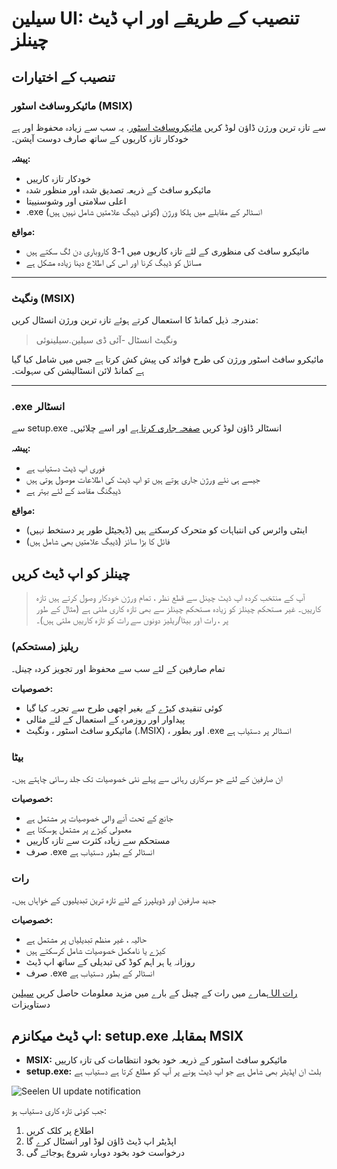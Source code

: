 # سیلین UI: تنصیب کے طریقے اور اپ ڈیٹ چینلز

## تنصیب کے اختیارات

### مائیکروسافٹ اسٹور (MSIX)

سے تازہ ترین ورژن ڈاؤن لوڈ کریں
[مائیکروسافٹ اسٹور](https://www.microsoft.com/store). یہ سب سے زیادہ محفوظ اور
ہے خودکار تازہ کاریوں کے ساتھ صارف دوست آپشن۔

**پیشہ:**

- خودکار تازہ کارییں
- مائیکرو سافٹ کے ذریعہ تصدیق شدہ اور منظور شدہ
- اعلی سلامتی اور وشوسنییتا
- .exe انسٹالر کے مقابلے میں ہلکا ورژن (کوئی ڈیبگ علامتیں شامل نہیں ہیں)

**مواقع:**

- مائیکرو سافٹ کی منظوری کے لئے تازہ کاریوں میں 1-3 کاروباری دن لگ سکتے ہیں
- مسائل کو ڈیبگ کرنا اور اس کی اطلاع دینا زیادہ مشکل ہے

---

### ونگیٹ (MSIX)

مندرجہ ذیل کمانڈ کا استعمال کرتے ہوئے تازہ ترین ورژن انسٹال کریں:

> ونگیٹ انسٹال -آئی ڈی سیلین.سیلینوئی

مائیکرو سافٹ اسٹور ورژن کی طرح فوائد کی پیش کش کرتا ہے جس میں شامل کیا گیا ہے
کمانڈ لائن انسٹالیشن کی سہولت۔

---

### .exe انسٹالر

سے setup.exe انسٹالر ڈاؤن لوڈ کریں
[صفحہ جاری کرتا ہے](https://github.com/eythaann/Seelen-UI/releases) اور اسے
چلائیں۔

**پیشہ:**

- فوری اپ ڈیٹ دستیاب ہے
- جیسے ہی نئے ورژن جاری ہوتے ہیں تو اپ ڈیٹ کی اطلاعات موصول ہوتی ہیں
- ڈیبگنگ مقاصد کے لئے بہتر ہے

**مواقع:**

- اینٹی وائرس کی انتباہات کو متحرک کرسکتے ہیں (ڈیجیٹل طور پر دستخط نہیں)
- فائل کا بڑا سائز (ڈیبگ علامتیں بھی شامل ہیں)

## چینلز کو اپ ڈیٹ کریں

> آپ کے منتخب کردہ اپ ڈیٹ چینل سے قطع نظر ، تمام ورژن خودکار وصول کرتے ہیں تازہ
> کارییں۔ غیر مستحکم چینلز کو زیادہ مستحکم چینلز سے بھی تازہ کاری ملتی ہے (مثال
> کے طور پر ، رات اور بیٹا/ریلیز دونوں سے رات کو تازہ کارییں ملتی ہیں)۔

### ریلیز (مستحکم)

تمام صارفین کے لئے سب سے محفوظ اور تجویز کردہ چینل۔

**خصوصیات:**

- کوئی تنقیدی کیڑے کے بغیر اچھی طرح سے تجربہ کیا گیا
- پیداوار اور روزمرہ کے استعمال کے لئے مثالی
- مائیکرو سافٹ اسٹور ، ونگیٹ (.MSIX) ، اور بطور .exe انسٹالر پر دستیاب ہے

### بیٹا

ان صارفین کے لئے جو سرکاری رہائی سے پہلے نئی خصوصیات تک جلد رسائی چاہتے ہیں۔

**خصوصیات:**

- جانچ کے تحت آنے والی خصوصیات پر مشتمل ہے
- معمولی کیڑے پر مشتمل ہوسکتا ہے
- مستحکم سے زیادہ کثرت سے تازہ کارییں
- صرف .exe انسٹالر کے بطور دستیاب ہے

### رات

جدید صارفین اور ڈویلپرز کے لئے تازہ ترین تبدیلیوں کے خواہاں ہیں۔

**خصوصیات:**

- حالیہ ، غیر منظم تبدیلیاں پر مشتمل ہے
- کیڑے یا نامکمل خصوصیات شامل کرسکتے ہیں
- روزانہ یا ہر اہم کوڈ کی تبدیلی کے ساتھ اپ ڈیٹ
- صرف .exe انسٹالر کے بطور دستیاب ہے

ہمارے میں رات کے چینل کے بارے میں مزید معلومات حاصل کریں
[سیلین UI رات](https://seelen.io/blog/nightly) دستاویزات

## اپ ڈیٹ میکانزم: setup.exe بمقابلہ MSIX

- **MSIX:** مائیکرو سافٹ اسٹور کے ذریعہ خود بخود انتظامات کی تازہ کارییں
- **setup.exe:** بلٹ ان اپڈیٹر بھی شامل ہے جو اپ ڈیٹ ہونے پر آپ کو مطلع کرتا ہے
  دستیاب ہے

![Seelen UI update notification](https://github.com/Seelen-Inc/slu-blog/blob/master/blog/seelen-ui-distribution-channels/image.png?raw=true)

جب کوئی تازہ کاری دستیاب ہو:

1. اطلاع پر کلک کریں
2. اپڈیٹر اپ ڈیٹ ڈاؤن لوڈ اور انسٹال کرے گا
3. درخواست خود بخود دوبارہ شروع ہوجائے گی
